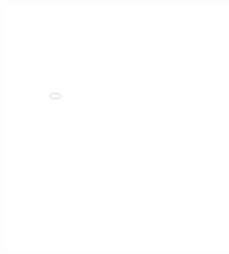 
<iframe width="900" height="800" frameborder="0" scrolling="no" src="//plot.ly/dashboard/Burd89:2/embed"></iframe>

